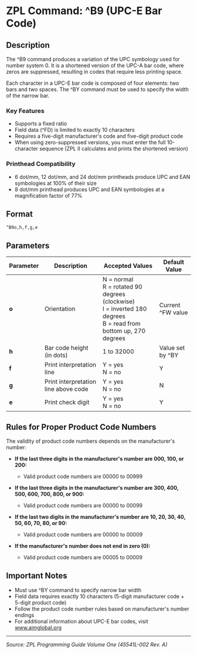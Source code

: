 # ZPL Command: ^B9 (UPC-E Bar Code)

## Description
The ^B9 command produces a variation of the UPC symbology used for number system 0. It is a shortened version of the UPC-A bar code, where zeros are suppressed, resulting in codes that require less printing space.

Each character in a UPC-E bar code is composed of four elements: two bars and two spaces. The ^BY command must be used to specify the width of the narrow bar.

### Key Features
- Supports a fixed ratio
- Field data (^FD) is limited to exactly 10 characters
- Requires a five-digit manufacturer's code and five-digit product code
- When using zero-suppressed versions, you must enter the full 10-character sequence (ZPL II calculates and prints the shortened version)

### Printhead Compatibility
- 6 dot/mm, 12 dot/mm, and 24 dot/mm printheads produce UPC and EAN symbologies at 100% of their size
- 8 dot/mm printhead produces UPC and EAN symbologies at a magnification factor of 77%

## Format
```
^B9o,h,f,g,e
```

## Parameters
| Parameter | Description | Accepted Values | Default Value |
|-----------|-------------|----------------|---------------|
| **o** | Orientation | N = normal<br>R = rotated 90 degrees (clockwise)<br>I = inverted 180 degrees<br>B = read from bottom up, 270 degrees | Current ^FW value |
| **h** | Bar code height (in dots) | 1 to 32000 | Value set by ^BY |
| **f** | Print interpretation line | Y = yes<br>N = no | Y |
| **g** | Print interpretation line above code | Y = yes<br>N = no | N |
| **e** | Print check digit | Y = yes<br>N = no | Y |

## Rules for Proper Product Code Numbers

The validity of product code numbers depends on the manufacturer's number:

- **If the last three digits in the manufacturer's number are 000, 100, or 200:**
  - Valid product code numbers are 00000 to 00999

- **If the last three digits in the manufacturer's number are 300, 400, 500, 600, 700, 800, or 900:**
  - Valid product code numbers are 00000 to 00099

- **If the last two digits in the manufacturer's number are 10, 20, 30, 40, 50, 60, 70, 80, or 90:**
  - Valid product code numbers are 00000 to 00009

- **If the manufacturer's number does not end in zero (0):**
  - Valid product code numbers are 00005 to 00009

## Important Notes
- Must use ^BY command to specify narrow bar width
- Field data requires exactly 10 characters (5-digit manufacturer code + 5-digit product code)
- Follow the product code number rules based on manufacturer's number endings
- For additional information about UPC-E bar codes, visit www.aimglobal.org

---
*Source: ZPL Programming Guide Volume One (45541L-002 Rev. A)*